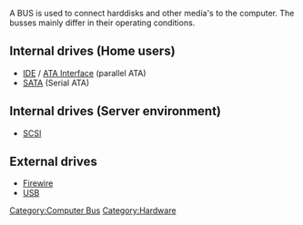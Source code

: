 A BUS is used to connect harddisks and other media's to the computer.
The busses mainly differ in their operating conditions.

## Internal drives (Home users)

- [IDE](IDE "wikilink") / [ATA Interface](ATA_Interface "wikilink")
  (parallel ATA)
- [SATA](SATA "wikilink") (Serial ATA)

## Internal drives (Server environment)

- [SCSI](SCSI "wikilink")

## External drives

- [Firewire](Firewire "wikilink")
- [USB](USB "wikilink")

[Category:Computer Bus](Category:Computer_Bus "wikilink")
[Category:Hardware](Category:Hardware "wikilink")